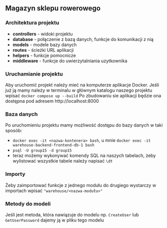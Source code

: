 ## Magazyn sklepu rowerowego

### Architektura projektu

- **controllers** - widoki projektu
- **database** - połączenie z bazą danych, funkcje do komunikacji z nią
- **models** - modele bazy danych
- **routes** - ścieżki URL aplikacji
- **helpers** - funkcje pomocnicze
- **middleware** - funkcje do uwierzytalniania uzytkownika


### Uruchamianie projektu

Aby uruchomić projekt należy mieć na komputerze aplikacje Docker.
Jeśli już ją mamy należy w terminalu w głównym katalogu naszego projektu wpisać `docker compose up --build`
Po zbudowaniu sie aplikacji będzie ona dostępna pod adresem http://localhost:8000

### Baza danych

Po uruchomieniu projektu mamy możliwość dostępu do bazy danych w taki sposób:
- `docker exec -it <nazwa-kontenera> bash`, u mnie `docker exec -it warehouse-backend-frontend-db-1 bash`
- `psql -U group15 -d group15`
- teraz możemy wykonywać komendy SQL na naszych tabelach, żeby wylistować wszystkie tabele należy napisać `\dt`


### Importy

Żeby zaimportować funkcje z jednego modułu do drugiego wystarczy w importach wpisać `"warehouse/<nazwa-modułu>"`

### Metody do modeli

Jeśli jest metoda, która nawiązuje do modelu np. `CreateUser` lub `GetUserPassword` dajemy ją w pliku tego modelu
